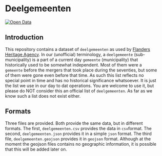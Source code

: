 # Deelgemeenten

[![Open Data](https://assets.okfn.org/images/ok_buttons/od_80x15_blue.png)](http://opendefinition.org/)

## Introduction

This repository contains a dataset of `deelgemeenten` as used by [Flanders
Heritage Agency](https://www.onroerenderfgoed.be). In our (unofficial)
terminology, a `deelgemeente` (sub-municipality) is a part of a current day 
`gemeente` (municipality) that historically used to be somewhat independent.
Most of them were a `gemeente` before the mergers that took place during the
seventies, but some of them were gone even before that time. As such this list
reflects no special point in time and has no historical significance whatsoever.
It is just the list we use in our day to dat operations. You are welcome to use
it, but please do NOT consider this an official list of `deelgemeenten`. As far
as we know such a list does not exist either.

## Formats

Three files are provided. Both provide the same data, but in different formats.
The first, `deelgemeenten.csv` provides the data in `csv`format. The second,
`deelgemeenten.json` provides it in a simple `json` format. The third file,
`deelgemeenten.geojson` provides it in `geojson` format. Although at the moment the
geojson files contains no geographic information, it is possible that this will
be added later on.
